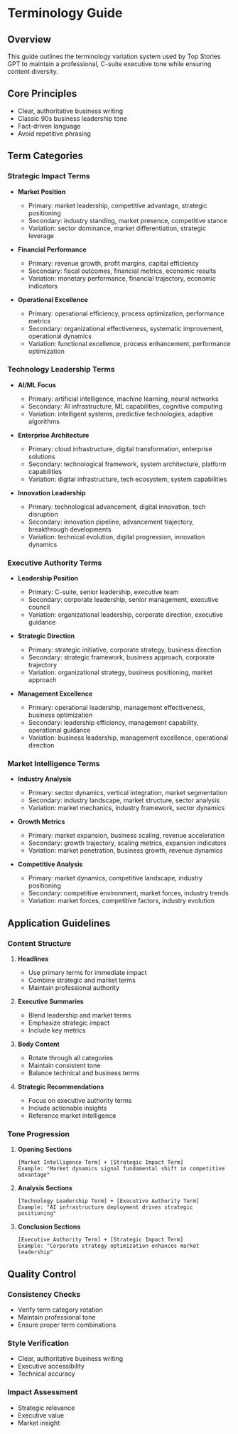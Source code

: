 # Terminology Guide

## Overview
This guide outlines the terminology variation system used by Top Stories GPT to maintain a professional, C-suite executive tone while ensuring content diversity.

## Core Principles
- Clear, authoritative business writing
- Classic 90s business leadership tone
- Fact-driven language
- Avoid repetitive phrasing

## Term Categories

### Strategic Impact Terms
- **Market Position**
  - Primary: market leadership, competitive advantage, strategic positioning
  - Secondary: industry standing, market presence, competitive stance
  - Variation: sector dominance, market differentiation, strategic leverage

- **Financial Performance**
  - Primary: revenue growth, profit margins, capital efficiency
  - Secondary: fiscal outcomes, financial metrics, economic results
  - Variation: monetary performance, financial trajectory, economic indicators

- **Operational Excellence**
  - Primary: operational efficiency, process optimization, performance metrics
  - Secondary: organizational effectiveness, systematic improvement, operational dynamics
  - Variation: functional excellence, process enhancement, performance optimization

### Technology Leadership Terms
- **AI/ML Focus**
  - Primary: artificial intelligence, machine learning, neural networks
  - Secondary: AI infrastructure, ML capabilities, cognitive computing
  - Variation: intelligent systems, predictive technologies, adaptive algorithms

- **Enterprise Architecture**
  - Primary: cloud infrastructure, digital transformation, enterprise solutions
  - Secondary: technological framework, system architecture, platform capabilities
  - Variation: digital infrastructure, tech ecosystem, system capabilities

- **Innovation Leadership**
  - Primary: technological advancement, digital innovation, tech disruption
  - Secondary: innovation pipeline, advancement trajectory, breakthrough developments
  - Variation: technical evolution, digital progression, innovation dynamics

### Executive Authority Terms
- **Leadership Position**
  - Primary: C-suite, senior leadership, executive team
  - Secondary: corporate leadership, senior management, executive council
  - Variation: organizational leadership, corporate direction, executive guidance

- **Strategic Direction**
  - Primary: strategic initiative, corporate strategy, business direction
  - Secondary: strategic framework, business approach, corporate trajectory
  - Variation: organizational strategy, business positioning, market approach

- **Management Excellence**
  - Primary: operational leadership, management effectiveness, business optimization
  - Secondary: leadership efficiency, management capability, operational guidance
  - Variation: business leadership, management excellence, operational direction

### Market Intelligence Terms
- **Industry Analysis**
  - Primary: sector dynamics, vertical integration, market segmentation
  - Secondary: industry landscape, market structure, sector analysis
  - Variation: market mechanics, industry framework, sector dynamics

- **Growth Metrics**
  - Primary: market expansion, business scaling, revenue acceleration
  - Secondary: growth trajectory, scaling metrics, expansion indicators
  - Variation: market penetration, business growth, revenue dynamics

- **Competitive Analysis**
  - Primary: market dynamics, competitive landscape, industry positioning
  - Secondary: competitive environment, market forces, industry trends
  - Variation: market forces, competitive factors, industry evolution

## Application Guidelines

### Content Structure
1. **Headlines**
   - Use primary terms for immediate impact
   - Combine strategic and market terms
   - Maintain professional authority

2. **Executive Summaries**
   - Blend leadership and market terms
   - Emphasize strategic impact
   - Include key metrics

3. **Body Content**
   - Rotate through all categories
   - Maintain consistent tone
   - Balance technical and business terms

4. **Strategic Recommendations**
   - Focus on executive authority terms
   - Include actionable insights
   - Reference market intelligence

### Tone Progression

1. **Opening Sections**
   ```
   [Market Intelligence Term] + [Strategic Impact Term]
   Example: "Market dynamics signal fundamental shift in competitive advantage"
   ```

2. **Analysis Sections**
   ```
   [Technology Leadership Term] + [Executive Authority Term]
   Example: "AI infrastructure deployment drives strategic positioning"
   ```

3. **Conclusion Sections**
   ```
   [Executive Authority Term] + [Strategic Impact Term]
   Example: "Corporate strategy optimization enhances market leadership"
   ```

## Quality Control

### Consistency Checks
- Verify term category rotation
- Maintain professional tone
- Ensure proper term combinations

### Style Verification
- Clear, authoritative business writing
- Executive accessibility
- Technical accuracy

### Impact Assessment
- Strategic relevance
- Executive value
- Market insight
